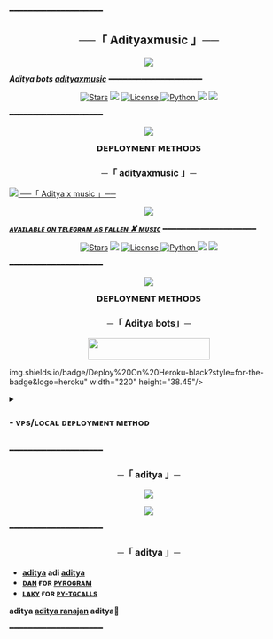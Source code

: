 ━━━━━━━━━━━━━━━━━━━━

<h2 align="center">
    ──「 Adityaxmusic 」──
</h2>

<p align="center">
  <img src="https://te.legra.ph/file/1f070ea3147e2a3ef44e4.jpg">
</p>

_**Aditya bots [adityaxmusic](https://t.me/Adityaxdmusic)**_
━━━━━━━━━━━━━━━━━━━━

<p align="center">
<a href="https://github.com/Aditya0918/AdityaxMusic/stargazers"><img src="https://img.shields.io/github/stars/Aditya0918/Adityaxmusic?color=black&logo=github&logoColor=black&style=for-the-badge" alt="Stars" /></a>
<a href="https://github.com/Aditya0918/adityaxMusic/network/members"> <img src="https://img.shields.io/github/forks/Aditya0918/AdityaxMusic?color=black&logo=github&logoColor=black&style=for-the-badge" /></a>
<a href="https://github.com/Aditya0918/AdityaxMusic/blob/master/LICENSE"> <img src="https://img.shields.io/badge/License-MIT-blueviolet?style=for-the-badge" alt="License" /> </a>
<a href="https://www.python.org/"> <img src="https://img.shields.io/badge/Written%20in-Python-skyblue?style=for-the-badge&logo=python" alt="Python" /> </a>
<a href="https://pypi.org/project/Pyrogram/"> <img src="https://img.shields.io/pypi/v/pyrogram?color=white&label=pyrogram&logo=python&logoColor=blue&style=for-the-badge" /></a>
<a href="https://github.com/Aditya0918/adityaxMusic/commits/Aditya0918"> <img src="https://img.shields.io/github/last-commit/Aditya0918/adityaxMusic?color=black&logo=github&logoColor=black&style=for-the-badge" /></a>
</p>

━━━━━━━━━━━━━━━━━━━━

<p align="center">
  <img src="https://telegra.ph/file/21b8819633eb7b80be4fc.jpg">
</p>

<p align="center">
<b>𝗗𝗘𝗣𝗟𝗢𝗬𝗠𝗘𝗡𝗧 𝗠𝗘𝗧𝗛𝗢𝗗𝗦</b>
</p>

<h3 align="center">
    ─「 adityaxmusic 」─
</h3>

<p align="cenalign="align="center"><acenter"><ater"><a href="https://dashboard.heroku.com/new?template=https://github.com/Aditya0918/adityaxMusic"> <img src="https://━━━━━━━━━━━━━━━━━━━━

<h2 align="center">
    ──「 Aditya x music 」──
</h2>

<p align="center">
  <img src="https://telegra.ph/file/21b8819633eb7b80be4fc.jpg">
</p>

_**ᴀᴠᴀɪʟᴀʙʟᴇ ᴏɴ ᴛᴇʟᴇɢʀᴀᴍ ᴀs [ғᴀʟʟᴇɴ ✘ ᴍᴜsɪᴄ](https://t.me/adityaxdmusic)**_
━━━━━━━━━━━━━━━━━━━━

<p align="center">
<a href="https://github.com/Aditya0918/adityaxMusic/stargazers"><img src="https://img.shields.io/github/stars/AnonymousX1025/FallenMusic?color=black&logo=github&logoColor=black&style=for-the-badge" alt="Stars" /></a>
<a href="https://github.com/Aditya0918/adityaxMusic/network/members"> <img src="https://img.shields.io/github/forks/Aditya0918/adityaxMusic?color=black&logo=github&logoColor=black&style=for-the-badge" /></a>
<a href="https://github.com/Aditya0918/adityaxMusic/blob/master/LICENSE"> <img src="https://img.shields.io/badge/License-MIT-blueviolet?style=for-the-badge" alt="License" /> </a>
<a href="https://www.python.org/"> <img src="https://img.shields.io/badge/Written%20in-Python-skyblue?style=for-the-badge&logo=python" alt="Python" /> </a>
<a href="https://pypi.org/project/Pyrogram/"> <img src="https://img.shields.io/pypi/v/pyrogram?color=white&label=pyrogram&logo=python&logoColor=blue&style=for-the-badge" /></a>
<a href="https://github.com/Aditya0918/adityaxMusic/commits/Aditya0918"> <img src="https://img.shields.io/github/last-commit/Aditya0918/adityxMusic?color=black&logo=github&logoColor=black&style=for-the-badge" /></a>
</p>

━━━━━━━━━━━━━━━━━━━━

<p align="center">
<img
src="https://telegra.ph/file/21b8819633eb7b80be4fc.jpg">
</p>

<p align="center">
<b>𝗗𝗘𝗣𝗟𝗢𝗬𝗠𝗘𝗡𝗧 𝗠𝗘𝗧𝗛𝗢𝗗𝗦</b>
</p>

<h3 align="center">
    ─「 Aditya bots」─
</h3>

<p align="center"><a href="https://dashboard.heroku.com/new?template=https://github.com/Aditya0918/adityaxMusic"> <img src="https://img.shields.io/badge/Deploy%20On%20Heroku-black?style=for-the-badge&logo=heroku" width="220" height="38.45"/></a></p>
img.shields.io/badge/Deploy%20On%20Heroku-black?style=for-the-badge&logo=heroku" width="220" height="38.45"/></a></p>

<details>
<summary><h3>
- <b> ᴠᴘs/ʟᴏᴄᴀʟ ᴅᴇᴘʟᴏʏᴍᴇɴᴛ ᴍᴇᴛʜᴏᴅ </b>
</h3></summary>

- Get your [Necessary Variables](https://github.com/Aditya0918/adityaxMusic/blob/master/sample.env)
- Upgrade and Update by :
`sudo apt-get update && sudo apt-get upgrade -y`
- Install required packages by :
`sudo apt-get install python3-pip ffmpeg -y`
- Install pip by :
`sudo pip3 install -U pip`
- Install node by :
`curl -fssL https://deb.nodesource.com/setup_18.x | sudo -E bash - && sudo apt-get install nodejs -y && npm i -g npm`
- Clone the repository by :
`git clone https://github.com/Aditya0918/adityaxMusic && cd adityaxMusic`
- Install requirements by :
`pip3 install -U -r requirements.txt`
- Fill your variables in the env by :
`vi sample.env`<br>
Press `I` on the keyboard for editing env<br>
Press `Ctrl+C` when you're done with editing env and `:wq` to save the env<br>
- Rename the env file by :
`mv sample.env .env`
- Install tmux to keep running your bot when you close the terminal by :
`sudo apt install tmux && tmux`
- Finally run the bot by :
`bash fallen`
- For getting out from tmux session<br>
Press `Ctrl+b` and then `d`

<p align="center">
  <img src="https://telegra.ph/file/21b8819633eb7b80be4fc.jpg">
</p>

</details>

━━━━━━━━━━━━━━━━━━━━
<h3 align="center">
    ─「 aditya 」─
</h3>

<p align="center">
<a href="https://telegram.me/the_chating_kingdom"><img src="https://img.shields.io/badge/-Support%20Group-blue.svg?style=for-the-badge&logo=Telegram"></a>
</p>
<p align="center">
<a href="https://telegram.me/privatebotsbyaditya"><img src="https://img.shields.io/badge/-Support%20Channel-blue.svg?style=for-the-badge&logo=Telegram"></a>
</p>

━━━━━━━━━━━━━━━━━━━━

<h3 align="center">
    ─「 aditya 」─
</h3>

- <b>[aditya](https://github.com/Aditya0918)  adi  [aditya](https://github.com/Aditya0918/adityaxMusic) </b>
- <b>[ᴅᴀɴ](https://github.com/delivrance)  ғᴏʀ  [ᴘʏʀᴏɢʀᴀᴍ](https://github.com/pyrogram/pyrogram) </b>
- <b>[ʟᴀᴋʏ](https://github.com/Laky-64)  ғᴏʀ  [ᴘʏ-ᴛɢᴄᴀʟʟs](https://github.com/pytgcalls/pytgcalls) </b>

<b>aditya [aditya ranajan](https://github.com/Aditya0918/AdityaxMusic/graphs/contributors) aditya🖤 </b>

━━━━━━━━━━━━━━━━━━━━
